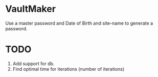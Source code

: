 # VaultMaker

Use a master password and Date of Birth and site-name to generate a password.

# TODO

1. Add support for db.
2. Find optimal time for iterations (number of iterations)

